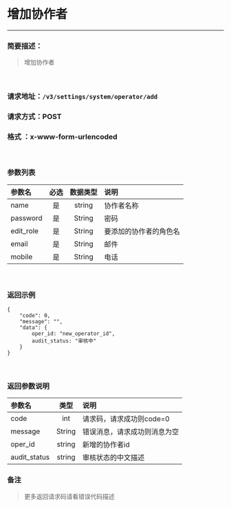 　
# 增加协作者
---
### 简要描述：
>增加协作者

　　　　

### 请求地址：```/v3/settings/system/operator/add```

### 请求方式：POST

### 格式 ：x-www-form-urlencoded
　

### 参数列表

参数名 | 必选 | 数据类型 | 说明 
:------ | :----:| :--------: |:---- 
name|是|string|协作者名称
password|是|String|密码
edit_role|是|String|要添加的协作者的角色名
email|是|String|邮件
mobile|是|String|电话

　

### 返回示例
```
{
    "code": 0,
    "message": "",
    "data": {
        oper_id: "new_operator_id",
        audit_status: "审核中"
    }
}
```
　

### 返回参数说明

参数名 | 类型 | 说明
:---   |:---: |:---
code | int | 请求码，请求成功则code=0
message | String | 错误消息，请求成功则消息为空
oper_id|string|新增的协作者id
audit_status|string|审核状态的中文描述


### 备注
>更多返回请求码请看错误代码描述